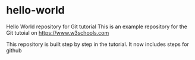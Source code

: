# hello-world
Hello World repository for Git tutorial
This is an example repository for the Git tutoial on https://www.w3schools.com

This repository is built step by step in the tutorial. 
It now includes steps for github

